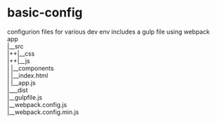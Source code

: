 # basic-config
configurion files for various dev env
 includes a gulp file using webpack
 </br>app
 </br>   |__src
 </br>   |++|__css
  </br>  |++|__js
   </br> |  |__components
    </br>|  |__index.html
    </br>|  |__app.js
    </br>|___dist
    </br>|__gulpfile.js
    </br>|__webpack.config.js
    </br>|__webpack.config.min.js

